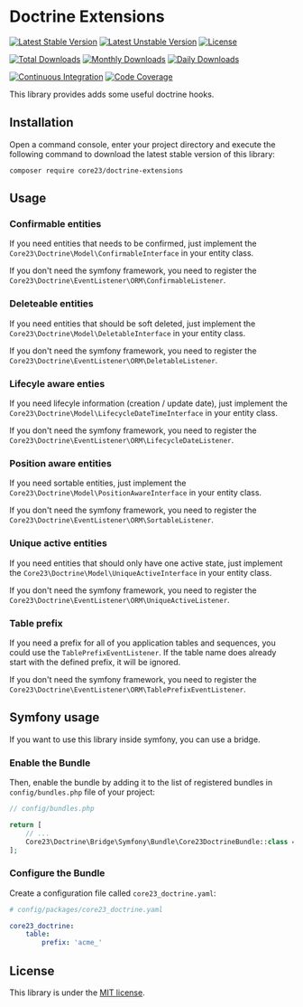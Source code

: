 Doctrine Extensions
===================
[![Latest Stable Version](https://poser.pugx.org/core23/doctrine-extensions/v/stable)](https://packagist.org/packages/core23/doctrine-extensions)
[![Latest Unstable Version](https://poser.pugx.org/core23/doctrine-extensions/v/unstable)](https://packagist.org/packages/core23/doctrine-extensions)
[![License](https://poser.pugx.org/core23/doctrine-extensions/license)](LICENSE.md)

[![Total Downloads](https://poser.pugx.org/core23/doctrine-extensions/downloads)](https://packagist.org/packages/core23/doctrine-extensions)
[![Monthly Downloads](https://poser.pugx.org/core23/doctrine-extensions/d/monthly)](https://packagist.org/packages/core23/doctrine-extensions)
[![Daily Downloads](https://poser.pugx.org/core23/doctrine-extensions/d/daily)](https://packagist.org/packages/core23/doctrine-extensions)

[![Continuous Integration](https://github.com/core23/doctrine-extensions/workflows/Continuous%20Integration/badge.svg)](https://github.com/core23/doctrine-extensions/actions)
[![Code Coverage](https://codecov.io/gh/core23/doctrine-extensions/branch/master/graph/badge.svg)](https://codecov.io/gh/core23/doctrine-extensions)

This library provides adds some useful doctrine hooks.

## Installation

Open a command console, enter your project directory and execute the following command to download the latest stable version of this library:

```
composer require core23/doctrine-extensions
```

## Usage

### Confirmable entities

If you need entities that needs to be confirmed, just implement the `Core23\Doctrine\Model\ConfirmableInterface`
in your entity class.

If you don't need the symfony framework, you need to register the `Core23\Doctrine\EventListener\ORM\ConfirmableListener`.

### Deleteable entities

If you need entities that should be soft deleted, just implement the `Core23\Doctrine\Model\DeletableInterface`
in your entity class.

If you don't need the symfony framework, you need to register the `Core23\Doctrine\EventListener\ORM\DeletableListener`.

### Lifecyle aware enties

If you need lifecyle information (creation / update date), just implement the `Core23\Doctrine\Model\LifecycleDateTimeInterface`
in your entity class.

If you don't need the symfony framework, you need to register the `Core23\Doctrine\EventListener\ORM\LifecycleDateListener`.

### Position aware entities

If you need sortable entities, just implement the `Core23\Doctrine\Model\PositionAwareInterface`
in your entity class.

If you don't need the symfony framework, you need to register the `Core23\Doctrine\EventListener\ORM\SortableListener`.

### Unique active entities

If you need entities that should only have one active state, just implement the `Core23\Doctrine\Model\UniqueActiveInterface`
in your entity class.

If you don't need the symfony framework, you need to register the `Core23\Doctrine\EventListener\ORM\UniqueActiveListener`.

### Table prefix

If you need a prefix for all of you application tables and sequences, you could use the  `TablePrefixEventListener`.
If the table name does already start with the defined prefix, it will be ignored.

If you don't need the symfony framework, you need to register the `Core23\Doctrine\EventListener\ORM\TablePrefixEventListener`.

## Symfony usage

If you want to use this library inside symfony, you can use a bridge.

### Enable the Bundle

Then, enable the bundle by adding it to the list of registered bundles in `config/bundles.php` file of your project:

```php
// config/bundles.php

return [
    // ...
    Core23\Doctrine\Bridge\Symfony\Bundle\Core23DoctrineBundle::class => ['all' => true],
];
```


### Configure the Bundle

Create a configuration file called `core23_doctrine.yaml`:

```yaml
# config/packages/core23_doctrine.yaml

core23_doctrine:
    table:
        prefix: 'acme_'
```


## License

This library is under the [MIT license](LICENSE.md).

